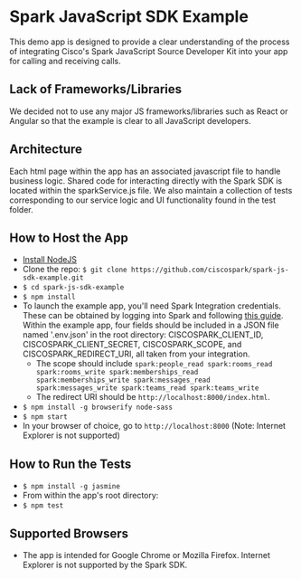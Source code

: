 # Spark JavaScript SDK Example

This demo app is designed to provide a clear understanding of the process of integrating Cisco's Spark JavaScript Source Developer Kit into your app for calling and receiving calls.

## Lack of Frameworks/Libraries

We decided not to use any major JS frameworks/libraries such as React or Angular so that the example is clear to all JavaScript developers.

## Architecture

Each html page within the app has an associated javascript file to handle business logic. Shared code for interacting directly with the Spark SDK is located within the sparkService.js file. We also maintain a collection of tests corresponding to our service logic and UI functionality found in the test folder.

## How to Host the App

* [Install NodeJS](https://nodejs.org/en/download/)
* Clone the repo: `$ git clone https://github.com/ciscospark/spark-js-sdk-example.git`
* `$ cd spark-js-sdk-example`
* `$ npm install`
* To launch the example app, you'll need Spark Integration credentials. These can be obtained by logging into Spark and following [this guide](https://developer.ciscospark.com/authentication.html). Within the example app, four fields should be included in a JSON file named '.env.json' in the root directory: CISCOSPARK_CLIENT_ID, CISCOSPARK_CLIENT_SECRET, CISCOSPARK_SCOPE, and CISCOSPARK_REDIRECT_URI, all taken from your integration.
    - The scope should include `spark:people_read spark:rooms_read spark:rooms_write spark:memberships_read spark:memberships_write spark:messages_read spark:messages_write spark:teams_read spark:teams_write`
    - The redirect URI should be `http://localhost:8000/index.html`.
* `$ npm install -g browserify node-sass`
* `$ npm start`
* In your browser of choice, go to `http://localhost:8000` (Note: Internet Explorer is not supported)

## How to Run the Tests

* `$ npm install -g jasmine`
* From within the app's root directory:
* `$ npm test`

## Supported Browsers

* The app is intended for Google Chrome or Mozilla Firefox. Internet Explorer is not supported by the Spark SDK.

<!---
## TODO

* Link to live app
* Put more comments in the code
* Details on how to use the SDK
---!>

